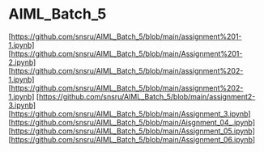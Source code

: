 # AIML_Batch_5
[https://github.com/snsru/AIML_Batch_5/blob/main/assignment%201-1.ipynb]
[https://github.com/snsru/AIML_Batch_5/blob/main/Assignment%201-2.ipynb]
[https://github.com/snsru/AIML_Batch_5/blob/main/assignment%202-1.ipynb]
[https://github.com/snsru/AIML_Batch_5/blob/main/assignment%202-1.ipynb]
[https://github.com/snsru/AIML_Batch_5/blob/main/assignment2-3.ipynb]
[https://github.com/snsru/AIML_Batch_5/blob/main/Assignment_3.ipynb]
[https://github.com/snsru/AIML_Batch_5/blob/main/Aisgnment_04_.ipynb]
[https://github.com/snsru/AIML_Batch_5/blob/main/Assignment_05.ipynb]
[https://github.com/snsru/AIML_Batch_5/blob/main/Assignment_06.ipynb]

